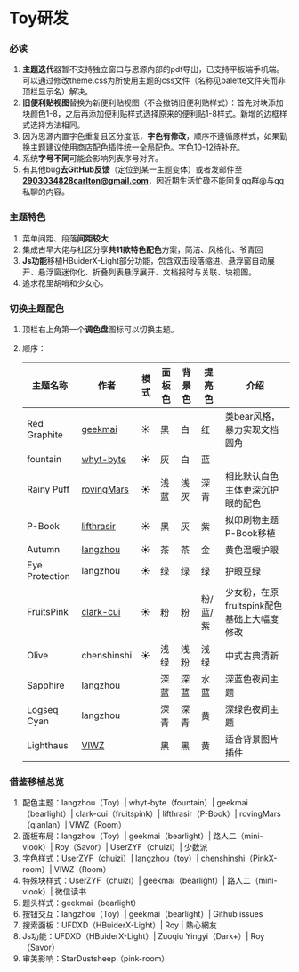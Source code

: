 # Toy研发

### 必读

1. **主题迭代**器暂不支持独立窗口与思源内部的pdf导出，已支持平板端手机端。可以通过修改theme.css为所使用主题的css文件（名称见palette文件夹而非顶栏显示名）解决。
2. **旧便利贴视图**替换为新便利贴视图（不会撤销旧便利贴样式）：首先对块添加块颜色1-8，之后再添加便利贴样式选择原来的便利贴1-8样式。新增的边框样式选择方法相同。
3. 因为思源内置字色重复且区分度低，**字色有修改**，顺序不遵循原样式，如果勤换主题建议使用商店配色插件统一全局配色。字色10-12待补充。
4. 系统**字号不同**可能会影响列表序号对齐。
5. 有其他bug**去GitHub反馈**（定位到某一主题变体）或者发邮件至**2903034828carlton@gmail.com**，因近期生活忙碌不能回复qq群@与qq私聊的内容。

### 主题特色

1. 菜单间距、段落**间距较大**
2. 集成古早大佬与社区分享**共11款特色配色**方案，简洁、风格化、爷青回
3. **Js功能**移植HBuiderX-Light部分功能，包含双击段落缩进、悬浮窗自动展开、悬浮窗迷你化、折叠列表悬浮展开、文档报时与关联、块视图。
4. 追求花里胡哨和少女心。

### 切换主题配色

1. 顶栏右上角第一个**调色盘**图标可以切换主题。
2. 顺序：

    |主题名称|作者|模式|面板色|背景色|提亮色|介绍|
    | ----------------| -------------| ------| --------| --------| ----------| --------------------------------------------|
    |Red Graphite|[geekmai](https://github.com/geekmai/BearLight_for_SiYuan)|☀️|黑|白|红|类bear风格，暴力实现文档圆角|
    |fountain|[whyt-byte](https://github.com/whyt-byte/Fountain_theme_for_Siyuan_Light)|☀️|灰|白|蓝|<br />|
    |Rainy Puff|[rovingMars](https://ld246.com/article/1687343731976/comment/1687743598084#comments)|☀️|浅蓝|浅灰|深青|相比默认白色主体更深沉护眼的配色|
    |P-Book|[lifthrasir](https://ld246.com/article/1683803156009)|☀️|黑|灰|紫|拟印刷物主题P-Book移植|
    |Autumn|[langzhou](https://github.com/langzhou/toy-theme-for-siyuan)<br />|☀️|茶|茶|金|黄色温暖护眼|
    |Eye Protection|langzhou|☀️|绿|绿|绿|护眼豆绿|
    |FruitsPink|[clark-cui](https://github.com/clark-cui/siyuan-themes-fruits-pink)|☀️|粉|粉|粉/蓝/紫|少女粉，在原fruitspink配色基础上大幅度修改|
    |Olive|chenshinshi|☀️|浅绿|浅粉|浅绿|中式古典清新|
    |Sapphire|langzhou|<br />|深蓝|深蓝|水蓝|深蓝色夜间主题|
    |Logseq Cyan|langzhou|<br />|深青|深青|黄|深绿色夜间主题|
    |Lighthaus|[VIWZ](https://github.com/VIWZ/Room)|<br />|黑|黑|黄|适合背景图片插件|

### 借鉴移植总览

1. 配色主题：langzhou（Toy）| whyt-byte（fountain）| geekmai（bearlight）| clark-cui（fruitspink）| lifthrasir（P-Book）| rovingMars（qianlan）| VIWZ（Room）
2. 面板布局：langzhou（Toy）| geekmai（bearlight）| 路人二（mini-vlook）| Roy（Savor）| UserZYF（chuizi）| 少数派
3. 字色样式：UserZYF（chuizi）| langzhou（toy）| chenshinshi（PinkX-room）| VIWZ（Room）
4. 特殊块样式：UserZYF（chuizi）| geekmai（bearlight）| 路人二（mini-vlook）| 微信读书
5. 题头样式：geekmai（bearlight）
6. 按钮交互：langzhou（Toy）| geekmai（bearlight）| Github issues
7. 搜索面板：UFDXD（HBuiderX-Light）| Roy | 熱心網友
8. Js功能：UFDXD（HBuiderX-Light）| Zuoqiu Yingyi（Dark+）| Roy（Savor）
9. 审美影响：StarDustsheep（pink-room）
